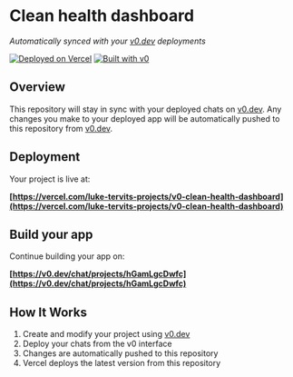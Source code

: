 # Clean health dashboard

*Automatically synced with your [v0.dev](https://v0.dev) deployments*

[![Deployed on Vercel](https://img.shields.io/badge/Deployed%20on-Vercel-black?style=for-the-badge&logo=vercel)](https://vercel.com/luke-tervits-projects/v0-clean-health-dashboard)
[![Built with v0](https://img.shields.io/badge/Built%20with-v0.dev-black?style=for-the-badge)](https://v0.dev/chat/projects/hGamLgcDwfc)

## Overview

This repository will stay in sync with your deployed chats on [v0.dev](https://v0.dev).
Any changes you make to your deployed app will be automatically pushed to this repository from [v0.dev](https://v0.dev).

## Deployment

Your project is live at:

**[https://vercel.com/luke-tervits-projects/v0-clean-health-dashboard](https://vercel.com/luke-tervits-projects/v0-clean-health-dashboard)**

## Build your app

Continue building your app on:

**[https://v0.dev/chat/projects/hGamLgcDwfc](https://v0.dev/chat/projects/hGamLgcDwfc)**

## How It Works

1. Create and modify your project using [v0.dev](https://v0.dev)
2. Deploy your chats from the v0 interface
3. Changes are automatically pushed to this repository
4. Vercel deploys the latest version from this repository